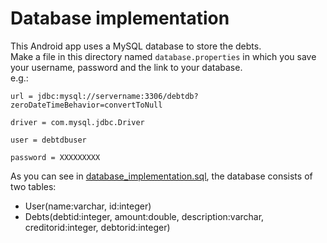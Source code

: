 Database implementation
=======================

This Android app uses a MySQL database to store the debts.   
Make a file in this directory named `database.properties` in which you save your username, password and the link to your database.  
e.g.:   

    url = jdbc:mysql://servername:3306/debtdb?zeroDateTimeBehavior=convertToNull
    
    driver = com.mysql.jdbc.Driver
  
    user = debtdbuser
  
    password = XXXXXXXXX
   
As you can see in [database_implementation.sql](database_implementation.sql), the database consists of two tables:
* User(name:varchar, id:integer)
* Debts(debtid:integer, amount:double, description:varchar, creditorid:integer, debtorid:integer)
